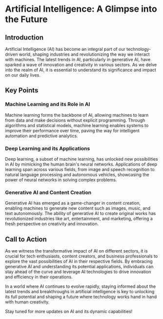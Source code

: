 # Artificial Intelligence: A Glimpse into the Future

## Introduction

Artificial Intelligence (AI) has become an integral part of our technology-driven world, shaping industries and revolutionizing the way we interact with machines. The latest trends in AI, particularly in generative AI, have sparked a wave of innovation and creativity in various sectors. As we delve into the realm of AI, it is essential to understand its significance and impact on our daily lives.

## Key Points

### Machine Learning and its Role in AI
Machine learning forms the backbone of AI, allowing machines to learn from data and make decisions without explicit programming. Through algorithms and statistical models, machine learning enables systems to improve their performance over time, paving the way for intelligent automation and predictive analytics.

### Deep Learning and its Applications
Deep learning, a subset of machine learning, has unlocked new possibilities in AI by mimicking the human brain's neural networks. Applications of deep learning span across various fields, from image and speech recognition to natural language processing and autonomous vehicles, showcasing the power of neural networks in solving complex problems.

### Generative AI and Content Creation
Generative AI has emerged as a game-changer in content creation, enabling machines to generate new content such as images, music, and text autonomously. The ability of generative AI to create original works has revolutionized industries like art, entertainment, and marketing, offering a fresh perspective on creativity and innovation.

## Call to Action

As we witness the transformative impact of AI on different sectors, it is crucial for tech enthusiasts, content creators, and business professionals to explore the vast possibilities of AI in their respective fields. By embracing generative AI and understanding its potential applications, individuals can stay ahead of the curve and leverage AI technologies to drive innovation and efficiency in their operations.

In a world where AI continues to evolve rapidly, staying informed about the latest trends and breakthroughs in artificial intelligence is key to unlocking its full potential and shaping a future where technology works hand in hand with human creativity.

Stay tuned for more updates on AI and its dynamic capabilities!